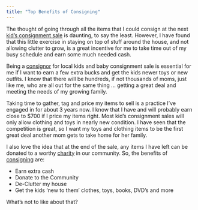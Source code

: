 ```yaml
---
title: "Top Benefits of Consigning"
---
```


The thought of going through all the items that I could consign at the next [kid’s consignment sale](/) is daunting, to say the least. However, I have found that this little exercise in staying on top of stuff around the house, and not allowing clutter to grow, is a great incentive for me to take time out of my busy schedule and earn some much needed cash.

Being a [consignor](/consignors/) for local kids and baby consignment sale is essential for me if I want to earn a few extra bucks and get the kids newer toys or new outfits. I know that there will be hundreds, if not thousands of moms, just like me, who are all out for the same thing … getting a great deal and meeting the needs of my growing family.

Taking time to gather, tag and price my items to sell is a practice I’ve engaged in for about 3 years now. I know that I have and will probably earn close to $700 if I price my items right. Most kid’s consignment sales will only allow clothing and toys in nearly new condition. I have seen that the competition is great, so I want my toys and clothing items to be the first great deal another mom gets to take home for her family.

I also love the idea that at the end of the sale, any items I have left can be donated to a worthy [charity](/about/charities/) in our community. So, the benefits of [consigning](/consignors/) are:

* Earn extra cash
* Donate to the Community
* De-Clutter my house
* Get the kids ‘new to them’ clothes, toys, books, DVD’s and more

What’s not to like about that?
